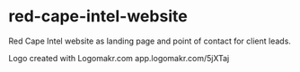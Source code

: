 # red-cape-intel-website
Red Cape Intel website as landing page and point of contact for client leads.


Logo created with Logomakr.com
app.logomakr.com/5jXTaj